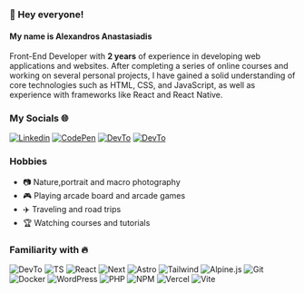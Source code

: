 ### 👋 Hey everyone!

#### My name is Alexandros Anastasiadis

 Front-End Developer with **2 years** of experience in developing web applications and websites. After completing a series of online courses and working on several personal projects, I have gained a solid understanding of core technologies such as HTML, CSS, and JavaScript, as well as experience with frameworks like React and React Native.
 
 
 ### My Socials 🌐

[![Linkedin](https://img.shields.io/badge/LinkedIn-505968?logo=linkedin&logoColor=fff&style=flat)](https://linkedin.com/in/anastasasgr) [![CodePen](https://img.shields.io/badge/CodePen-505968?logo=codepen&logoColor=fff&style=flat)](https://codepen.io/anastasasgr) [![DevTo](https://img.shields.io/badge/DEV-505968?logo=dev.to&logoColor=fff&style=flat)](https://dev.to/anastasasgr) [![DevTo](https://img.shields.io/badge/Whatsapp-505968?logo=whatsapp&logoColor=fff&style=flat)](	https://wa.me/306980004893)

### Hobbies 
- 📷 Nature,portrait and macro photography
- 🎮 Playing arcade board and arcade games
- ✈️ Traveling and road trips
- 🏆 Watching courses and tutorials


### Familiarity with 🔥


![DevTo](https://img.shields.io/badge/JavaScript-505968?logo=javascript&logoColor=fff&style=flat) ![TS](https://img.shields.io/badge/TypeScript-505968?logo=typescript&logoColor=fff&style=flat) ![React](https://img.shields.io/badge/React.js-505968?logo=react&logoColor=fff&style=flat) ![Next](https://img.shields.io/badge/Next.js-505968?logo=next.js&logoColor=fff&style=flat)
![Astro](https://img.shields.io/badge/Astro-505968?logo=astro&logoColor=fff&style=flat)
![Tailwind](https://img.shields.io/badge/Tailwind-505968?logo=tailwindcss&logoColor=fff&style=flat) ![Alpine.js](https://img.shields.io/badge/Alpine.js-505968?logo=alpine.js&logoColor=fff&style=flat) ![Git](https://img.shields.io/badge/Git-505968?logo=git&logoColor=fff&style=flat) ![Docker](https://img.shields.io/badge/Docker-505968?logo=docker&logoColor=fff&style=flat)
![WordPress](https://img.shields.io/badge/WordPress-505968?logo=wordpress&logoColor=fff&style=flat) ![PHP](https://img.shields.io/badge/PHP-505968?logo=php&logoColor=fff&style=flat) ![NPM](https://img.shields.io/badge/Sass-505968?logo=sass&logoColor=fff&style=flat)  ![Vercel](https://img.shields.io/badge/Vercel-505968?logo=vercel&logoColor=fff&style=flat)  ![Vite](https://img.shields.io/badge/Vite-505968?logo=vite&logoColor=fff&style=flat) 

